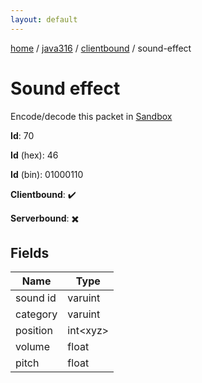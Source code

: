 ```yaml
---
layout: default
---
```


[home](/)  /  [java316](/protocol/java316)  /  [clientbound](/protocol/java316/clientbound)  /  sound-effect

# Sound effect

Encode/decode this packet in [Sandbox](../../../sandbox/java316#Clientbound.SoundEffect)

**Id**: 70

**Id** (hex): 46

**Id** (bin): 01000110

**Clientbound**: ✔️

**Serverbound**: ✖️

## Fields

Name | Type
---|---
sound id | varuint
category | varuint
position | int&lt;xyz&gt;
volume | float
pitch | float
